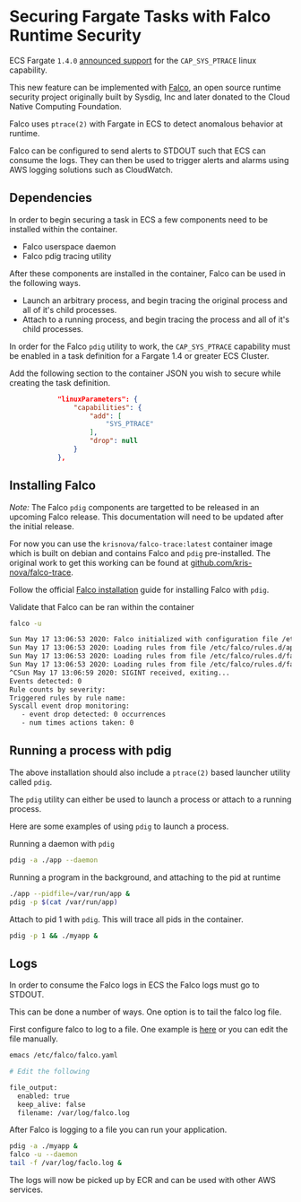 # Securing Fargate Tasks with Falco Runtime Security

ECS Fargate `1.4.0` [announced support](https://aws.amazon.com/about-aws/whats-new/2020/04/aws-fargate-launches-platform-version-14/) for the `CAP_SYS_PTRACE` linux capability.

This new feature can be implemented with [Falco](falco.org), an open source runtime security project originally built by Sysdig, Inc and later donated to the Cloud Native Computing Foundation.

Falco uses `ptrace(2)` with Fargate in ECS to detect anomalous behavior at runtime. 

Falco can be configured to send alerts to STDOUT such that ECS can consume the logs. They can then be used to trigger alerts and alarms using AWS logging solutions such as CloudWatch. 

## Dependencies

In order to begin securing a task in ECS a few components need to be installed within the container.

 - Falco userspace daemon
 - Falco pdig tracing utility
 
After these components are installed in the container, Falco can be used in the following ways.

 - Launch an arbitrary process, and begin tracing the original process and all of it's child processes. 
 - Attach to a running process, and begin tracing the process and all of it's child processes. 
 
In order for the Falco `pdig` utility to work, the `CAP_SYS_PTRACE` capability must be enabled in a task definition for a Fargate 1.4 or greater ECS Cluster. 

Add the following section to the container JSON you wish to secure while creating the task definition. 

```json
            "linuxParameters": {
                "capabilities": {
                    "add": [
                        "SYS_PTRACE"
                    ],
                    "drop": null
                }
            },
```

## Installing Falco

_Note:_ The Falco `pdig` components are targetted to be released in an upcoming Falco release. This documentation will need to be updated after the initial release.

For now you can use the `krisnova/falco-trace:latest` container image which is built on debian and contains Falco and `pdig` pre-installed. 
The original work to get this working can be found at [github.com/kris-nova/falco-trace](https://github.com/kris-nova/falcotrace).

Follow the official [Falco installation](https://falco.org) guide for installing Falco with `pdig`. 

Validate that Falco can be ran within the container

```bash 
falco -u 

Sun May 17 13:06:53 2020: Falco initialized with configuration file /etc/falco/falco.yaml
Sun May 17 13:06:53 2020: Loading rules from file /etc/falco/rules.d/application_rules.yaml:
Sun May 17 13:06:53 2020: Loading rules from file /etc/falco/rules.d/falco_rules.local.yaml:
Sun May 17 13:06:53 2020: Loading rules from file /etc/falco/rules.d/falco_rules.yaml:
^CSun May 17 13:06:59 2020: SIGINT received, exiting...
Events detected: 0
Rule counts by severity:
Triggered rules by rule name:
Syscall event drop monitoring:
   - event drop detected: 0 occurrences
   - num times actions taken: 0
```

## Running a process with pdig

The above installation should also include a `ptrace(2)` based launcher utility called `pdig`.

The `pdig` utility can either be used to launch a process or attach to a running process. 

Here are some examples of using `pdig` to launch a process.

Running a daemon with `pdig`

```bash
pdig -a ./app --daemon
```

Running a program in the background, and attaching to the pid at runtime

```bash
./app --pidfile=/var/run/app &
pdig -p $(cat /var/run/app)
```

Attach to pid 1 with `pdig`. This will trace all pids in the container.

```bash
pdig -p 1 && ./myapp &
```

## Logs

In order to consume the Falco logs in ECS the Falco logs must go to STDOUT. 

This can be done a number of ways. One option is to tail the falco log file.

First configure falco to log to a file. One example is [here](https://github.com/kris-nova/falco-trace/blob/master/etc/falco/falco.yaml) or you can edit the file manually.

```bash
emacs /etc/falco/falco.yaml

# Edit the following

file_output:
  enabled: true
  keep_alive: false
  filename: /var/log/falco.log
```

After Falco is logging to a file you can run your application.

```bash
pdig -a ./myapp &
falco -u --daemon 
tail -f /var/log/faclo.log &
```

The logs will now be picked up by ECR and can be used with other AWS services. 
